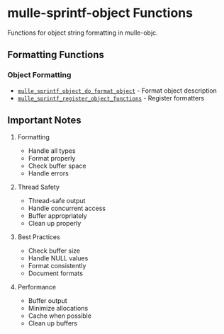 # mulle-sprintf-object Functions

Functions for object string formatting in mulle-objc.

## Formatting Functions

### Object Formatting
- [`mulle_sprintf_object_do_format_object`](https://www.perplexity.ai/search?q=Please+create+some+detailed+API+documentation+for+the+function+mulle_sprintf_object_do_format_object+of+the+MulleObjC+project+https://github.com/mulle-objc/MulleObjC.+You+will+find+source+code+probably+at+https://raw.githubusercontent.com/mulle-objc/MulleObjC/refs/heads/master/src/function/mulle-sprintf-object.m+and+the+header+at+https://raw.githubusercontent.com/mulle-objc/MulleObjC/refs/heads/master/src/function/mulle-sprintf-object.h+and+there+may+also+be+tests+for+it+in+the+test/+folder) - Format object description
- [`mulle_sprintf_register_object_functions`](https://www.perplexity.ai/search?q=Please+create+some+detailed+API+documentation+for+the+function+mulle_sprintf_register_object_functions+of+the+MulleObjC+project+https://github.com/mulle-objc/MulleObjC.+You+will+find+source+code+probably+at+https://raw.githubusercontent.com/mulle-objc/MulleObjC/refs/heads/master/src/function/mulle-sprintf-object.m+and+the+header+at+https://raw.githubusercontent.com/mulle-objc/MulleObjC/refs/heads/master/src/function/mulle-sprintf-object.h+and+there+may+also+be+tests+for+it+in+the+test/+folder) - Register formatters

## Important Notes

1. Formatting
   - Handle all types
   - Format properly
   - Check buffer space
   - Handle errors

2. Thread Safety
   - Thread-safe output
   - Handle concurrent access
   - Buffer appropriately
   - Clean up properly

3. Best Practices
   - Check buffer size
   - Handle NULL values
   - Format consistently
   - Document formats

4. Performance
   - Buffer output
   - Minimize allocations
   - Cache when possible
   - Clean up buffers
